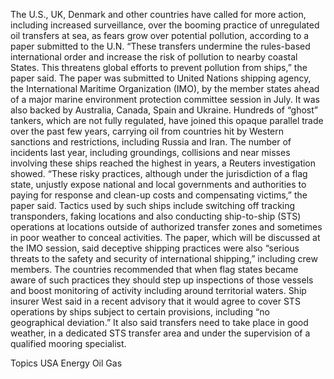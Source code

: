 The U.S., UK, Denmark and other countries have called for more action, including increased surveillance, over the booming practice of unregulated oil transfers at sea, as fears grow over potential pollution, according to a paper submitted to the U.N.
“These transfers undermine the rules-based international order and increase the risk of pollution to nearby coastal States. This threatens global efforts to prevent pollution from ships,” the paper said.
The paper was submitted to United Nations shipping agency, the International Maritime Organization (IMO), by the member states ahead of a major marine environment protection committee session in July. It was also backed by Australia, Canada, Spain and Ukraine.
Hundreds of “ghost” tankers, which are not fully regulated, have joined this opaque parallel trade over the past few years, carrying oil from countries hit by Western sanctions and restrictions, including Russia and Iran.
The number of incidents last year, including groundings, collisions and near misses involving these ships reached the highest in years, a Reuters investigation showed.
“These risky practices, although under the jurisdiction of a flag state, unjustly expose national and local governments and authorities to paying for response and clean-up costs and compensating victims,” the paper said.
Tactics used by such ships include switching off tracking transponders, faking locations and also conducting ship-to-ship (STS) operations at locations outside of authorized transfer zones and sometimes in poor weather to conceal activities.
The paper, which will be discussed at the IMO session, said deceptive shipping practices were also “serious threats to the safety and security of international shipping,” including crew members.
The countries recommended that when flag states became aware of such practices they should step up inspections of those vessels and boost monitoring of activity including around territorial waters.
Ship insurer West said in a recent advisory that it would agree to cover STS operations by ships subject to certain provisions, including “no geographical deviation.” It also said transfers need to take place in good weather, in a dedicated STS transfer area and under the supervision of a qualified mooring specialist.

Topics
USA
Energy
Oil Gas
